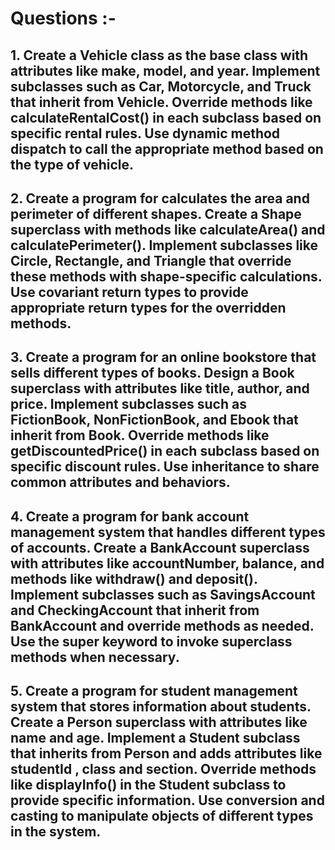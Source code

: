# Questions :- 


## 1. Create a Vehicle class as the base class with attributes like make, model, and year. Implement subclasses such as Car, Motorcycle, and Truck that inherit from Vehicle.  Override methods like calculateRentalCost() in each subclass based on specific rental rules. Use dynamic method dispatch to call the appropriate method based on the type of vehicle.
   
## 2. Create a program for calculates the area and perimeter of different shapes. Create a Shape superclass with methods like calculateArea() and calculatePerimeter(). Implement subclasses like  Circle, Rectangle, and Triangle that override these methods with shape-specific calculations. Use covariant return types to provide appropriate return types for the overridden methods.

## 3. Create a program for an online bookstore that sells different types of books. Design a Book superclass with attributes like title, author, and price. Implement subclasses such as  FictionBook, NonFictionBook, and Ebook that inherit from Book. Override methods like getDiscountedPrice() in each subclass based on specific discount rules. Use inheritance to share common attributes and behaviors.

## 4. Create a program for bank account management system that handles different types of accounts. Create a BankAccount superclass with attributes like accountNumber, balance, and methods like withdraw() and deposit().  Implement subclasses such as SavingsAccount and CheckingAccount that inherit from BankAccount and override methods as needed. Use the super keyword to invoke superclass methods when necessary.

## 5. Create a program for student management system that stores information about students. Create a Person superclass with attributes like name and age.  Implement a Student subclass that inherits from Person and adds attributes like studentId , class and section. Override methods like displayInfo() in the Student subclass to provide specific information.  Use conversion and casting to manipulate objects of different types in the system.
